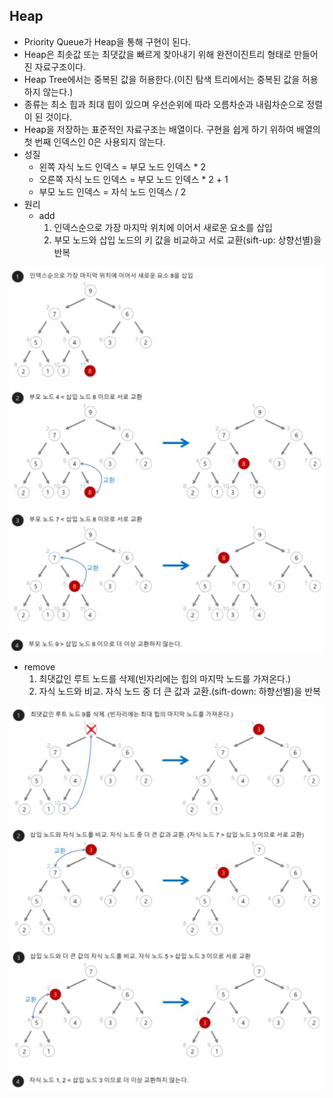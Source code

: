 ## Heap

- Priority Queue가 Heap을 통해 구현이 된다.
- Heap은 최솟값 또는 최댓값을 빠르게 찾아내기 위해 완전이진트리 형태로 만들어진 자료구조이다.
- Heap Tree에서는 중복된 값을 허용한다.(이진 탐색 트리에서는 중복된 값을 허용하지 않는다.)
- 종류는 최소 힙과 최대 힙이 있으며 우선순위에 따라 오름차순과 내림차순으로 정렬이 된 것이다.
- Heap을 저장하는 표준적인 자료구조는 배열이다. 구현을 쉽게 하기 위하여 배열의 첫 번째 인덱스인 0은 사용되지 않는다.
- 성질
  - 왼쪽 자식 노드 인덱스 = 부모 노드 인덱스 * 2
  - 오른쪽 자식 노드 인덱스 = 부모 노드 인덱스 * 2 + 1
  - 부모 노드 인덱스 = 자식 노드 인덱스 / 2
- 원리
  - add
    1. 인덱스순으로 가장 마지막 위치에 이어서 새로운 요소를 삽입
    2. 부모 노드와 삽입 노드의 키 값을 비교하고 서로 교환(sift-up: 상향선별)을 반복
 
![Heap_add](./img/Heap_add.jpg)

  - remove
    1. 최댓값인 루트 노드를 삭제(빈자리에는 힙의 마지막 노드를 가져온다.)
    2. 자식 노드와 비교. 자식 노드 중 더 큰 값과 교환.(sift-down: 하향선별)을 반복
  
![Heap_remove](./img/Heap_remove.jpg)
      

